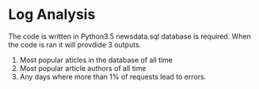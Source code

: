 # Log Analysis

The code is written in Python3.5
newsdata.sql database is required.
When the code is ran it will provdide 3 outputs.
  1. Most popular aticles in the database of all time
  2. Most popular article authors of all time
  3. Any days where more than 1% of requests lead to errors.

